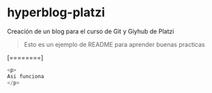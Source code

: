 # hyperblog-platzi

Creación de un blog para el curso de Git y Giyhub de Platzi

> Esto es un ejemplo de README para aprender buenas practicas

[========]

```cpp
<p>
Asi funciona
</p>
```

